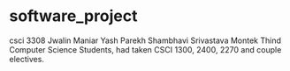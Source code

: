 # software_project
csci 3308 
Jwalin Maniar
Yash Parekh
Shambhavi Srivastava
Montek Thind
Computer Science Students, had taken CSCI 1300, 2400, 2270 and couple electives.
